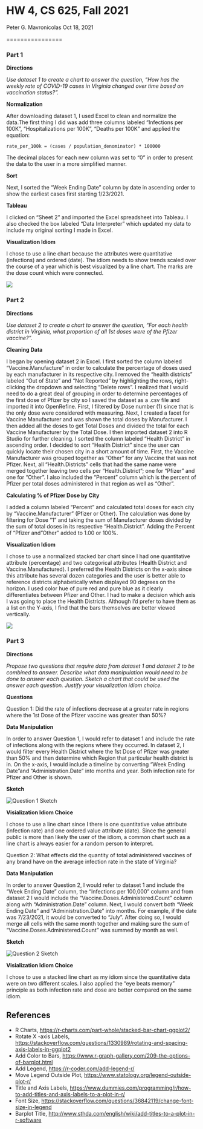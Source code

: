 HW 4, CS 625, Fall 2021
================
Peter G. Mavronicolas
Oct 18, 2021

================

### Part 1

**Directions**

*Use dataset 1 to create a chart to answer the question, “How has the
weekly rate of COVID-19 cases in Virginia changed over time based on
vaccination status?”.*

**Normalization**

After downloading dataset 1, I used Excel to clean and normalize the
data.The first thing I did was add three columns labeled “Infections per
100K”, “Hospitalizations per 100K”, “Deaths per 100K” and applied the
equation:

    rate_per_100k = (cases / population_denominator) * 100000

The decimal places for each new column was set to “0” in order to
present the data to the user in a more simplified manner.

**Sort**

Next, I sorted the “Week Ending Date” column by date in ascending order
to show the earliest cases first starting 1/23/2021.

**Tableau**

I clicked on “Sheet 2” and imported the Excel spreadsheet into Tableau.
I also checked the box labeled “Data Interpreter” which updated my data
to include my original sorting I made in Excel.

**Visualization Idiom**

I chose to use a line chart because the attributes were quantitative
(infections) and ordered (date). The idiom needs to show trends scaled
over the course of a year which is best visualized by a line chart. The
marks are the dose count which were connected.

![](cs625hw4p1.png)

### Part 2

**Directions**

*Use dataset 2 to create a chart to answer the question, “For each
health district in Virginia, what proportion of all 1st doses were of
the Pfizer vaccine?”.*

**Cleaning Data**

I began by opening dataset 2 in Excel. I first sorted the column labeled
“Vaccine.Manufacture” in order to calculate the percentage of doses used
by each manufacturer in its respective city. I removed the “health
districts” labeled “Out of State” and “Not Reported” by highlighting the
rows, right-clicking the dropdown and selecting “Delete rows”. I
realized that I would need to do a great deal of grouping in order to
determine percentages of the first dose of Pfizer by city so I saved the
dataset as a .csv file and imported it into OpenRefine. First, I
filtered by Dose number (1) since that is the only dose were considered
with measuring. Next, I created a facet for Vaccine Manufacturer and was
shown the total doses by Manufacturer. I then added all the doses to get
Total Doses and divided the total for each Vaccine Manufacturer by the
Total Dose. I then imported dataset 2 into R Studio for further
cleaning. I sorted the column labeled “Health District” in ascending
order. I decided to sort “Health District” since the user can quickly
locate their chosen city in a short amount of time. First, the Vaccine
Manufacturer was grouped together as “Other” for any Vaccine that was
not Pfizer. Next, all “Health.Districts” cells that had the same name
were merged together leaving two cells per “Health.District”; one for
“Pfizer” and one for “Other”. I also included the “Percent” column which
is the percent of Pfizer per total doses administered in that region as
well as “Other”.

**Calculating % of Pfizer Dose by City**

I added a column labeled “Percent” and calculated total doses for each
city by “Vaccine.Manufacturer” (Pfizer or Other). The calculation was
done by filtering for Dose “1” and taking the sum of Manufacturer doses
divided by the sum of total doses in its respective “Health.District”.
Adding the Percent of “Pfizer and”Other" added to 1.00 or 100%.

**Visualization Idiom**

I chose to use a normalized stacked bar chart since I had one
quantitative attribute (percentage) and two categorical attributes
(Health District and Vaccine.Manufactured). I preferred the Health
Districts on the x-axis since this attribute has several dozen
categories and the user is better able to reference districts
alphabetically when displayed 90 degrees on the horizon. I used color
hue of pure red and pure blue as it clearly differentiates between
Pfizer and Other. I had to make a decision which axis I was going to
place the Health Districts. Although I’d prefer to have them as a list
on the Y-axis, I find that the bars themselves are better viewed
vertically.

![](Stacked%20Bar%20Chart%20COVID19.png)

### Part 3

**Directions**

*Propose two questions that require data from dataset 1 and dataset 2 to
be combined to answer. Describe what data manipulation would need to be
done to answer each question. Sketch a chart that could be used the
answer each question. Justify your visualization idiom choice.*

**Questions**

Question 1: Did the rate of infections decrease at a greater rate in
regions where the 1st Dose of the Pfizer vaccine was greater than 50%?

**Data Manipulation**

In order to answer Question 1, I would refer to dataset 1 and include
the rate of infections along with the regions where they occurred. In
dataset 2, I would filter every Health District where the 1st Dose of
Pfizer was greater than 50% and then determine which Region that
particular health district is in. On the x-axis, I would include a
timeline by converting “Week Ending Date”and “Administration.Date” into
months and year. Both infection rate for Pfizer and Other is shown.

**Sketch**

![Question 1 Sketch](Question%201%20Sketch.png)

**Visialization Idiom Choice**

I chose to use a line chart since I there is one quantitative value
attribute (infection rate) and one ordered value attribute (date). Since
the general public is more than likely the user of the idiom, a common
chart such as a line chart is always easier for a random person to
interpret.

Question 2: What effects did the quantity of total administered vaccines
of any brand have on the average infection rate in the state of
Virginia?

**Data Manipulation**

In order to answer Question 2, I would refer to dataset 1 and include
the “Week Ending Date” column, the “Infections per 100,000” column and
from dataset 2 I would include the “Vaccine.Doses.Administered.Count”
column along with “Administration.Date” column. Next, I would convert
both “Week Ending Date” and “Administration.Date” into months. For
example, if the date was 7/23/2021, it would be converted to “July”.
After doing so, I would merge all cells with the same month together and
making sure the sum of “Vaccine.Doses.Administered.Count” was summed by
month as well.

**Sketch**

![Question 2 Sketch](Question%202%20Sketch.png)

**Visialization Idiom Choice**

I chose to use a stacked line chart as my idiom since the quantitative
data were on two different scales. I also applied the “eye beats memory”
principle as both infection rate and dose are better compared on the
same idiom.

## References

-   R Charts,
    <https://r-charts.com/part-whole/stacked-bar-chart-ggplot2/>
-   Rotate X -axis Labels,
    <https://stackoverflow.com/questions/1330989/rotating-and-spacing-axis-labels-in-ggplot2>
-   Add Color to Bars,
    <https://www.r-graph-gallery.com/209-the-options-of-barplot.html>
-   Add Legend, <https://r-coder.com/add-legend-r/>
-   Move Legend Outside Plot,
    <https://www.statology.org/legend-outside-plot-r/>
-   Title and Axis Labels,
    <https://www.dummies.com/programming/r/how-to-add-titles-and-axis-labels-to-a-plot-in-r/>
-   Font Size,
    <https://stackoverflow.com/questions/36842119/change-font-size-in-legend>
-   Barplot Title,
    <http://www.sthda.com/english/wiki/add-titles-to-a-plot-in-r-software>
